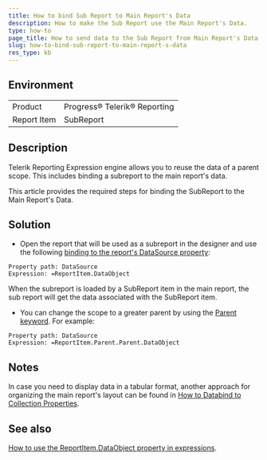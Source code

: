 ```yaml
---
title: How to bind Sub Report to Main Report's Data
description: How to make the Sub Report use the Main Report's Data.
type: how-to
page_title: How to send data to the Sub Report from Main Report's Data Object 
slug: how-to-bind-sub-report-to-main-report-s-data
res_type: kb
---
```


## Environment
<table>
	<tr>
		<td>Product</td>
		<td>Progress® Telerik® Reporting</td>
	</tr>
   <tr>
		<td>Report Item</td>
		<td>SubReport</td>
	</tr>
</table>

## Description

Telerik Reporting Expression engine allows you to reuse the data of a parent scope. This includes binding a subreport to the main report's data.  

This article provides the required steps for binding the SubReport to the Main Report's Data.  
  
## Solution  
  
- Open the report that will be used as a subreport in the designer and use the following [binding to the report's DataSource property](../expressions-bindings):  

```
Property path: DataSource
Expression: =ReportItem.DataObject
```
  
 When the subreport is loaded by a SubReport item in the main report, the sub report will get the data associated with the SubReport item.   
  
- You can change the scope to a greater parent by using the [Parent keyword](../p-telerik-reporting-reportitembase-parent). For example:  

```
Property path: DataSource
Expression: =ReportItem.Parent.Parent.DataObject
```  

## Notes

In case you need to display data in a tabular format, another approach for organizing the main report's layout can be found in [How to Databind to Collection Properties](../how-to-databind-to-collection-properties). 

## See also  

[How to use the ReportItem.DataObject property in expressions](../data-items-how-to-use-data-object). 
 
